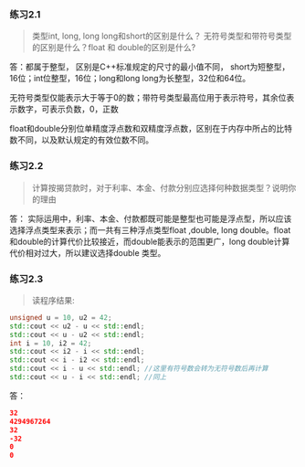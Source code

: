 ### 练习2.1

>  类型int, long, long long和short的区别是什么？ 无符号类型和带符号类型的区别是什么？float 和 double的区别是什么?

答：都属于整型， 区别是C++标准规定的尺寸的最小值不同， short为短整型，16位；int位整型，16位；long和long long为长整型，32位和64位。

无符号类型仅能表示大于等于0的数；带符号类型最高位用于表示符号，其余位表示数字，可表示负数，0，正数

float和double分别位单精度浮点数和双精度浮点数，区别在于内存中所占的比特数不同，以及默认规定的有效位数不同。

### 练习2.2

> 计算按揭贷款时，对于利率、本金、付款分别应选择何种数据类型？说明你的理由

答： 实际运用中，利率、本金、付款都既可能是整型也可能是浮点型，所以应该选择浮点类型来表示；而一共有三种浮点类型float ,double, long double。float 和double的计算代价比较接近，而double能表示的范围更广，long double计算代价相对过大，所以建议选择double 类型。

### 练习2.3

> 读程序结果:

```c++
unsigned u = 10, u2 = 42;
std::cout << u2 - u << std::endl;
std::cout << u - u2 << std::endl;
int i = 10, i2 = 42;
std::cout << i2 - i << std::endl;
std::cout << i - i2 << std::endl;
std::cout << i - u << std::endl; //这里有符号数会转为无符号数后再计算
std::cout << u - i << std::endl; //同上
```

答：

```json
32
4294967264
32
-32
0
0

```



